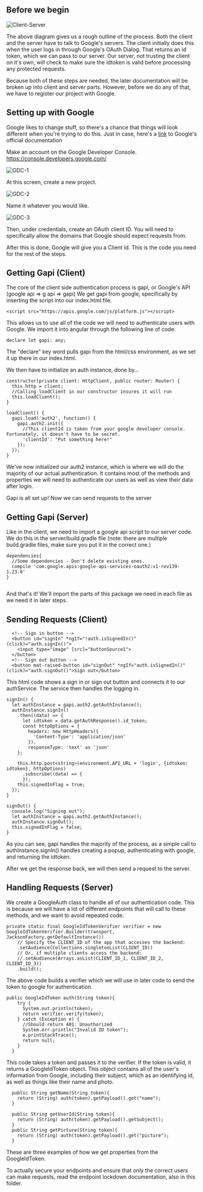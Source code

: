 ## Before we begin

![Client-Server](images/client-server.png)

The above diagram gives us a rough outline of the process.
Both the client and the server have to talk to Google's servers.
The client
initially does this when the user logs in through Google's OAuth Dialog. That returns an id token, which we can pass to our server.
Our server, not trusting the client on it's own, will check to make sure the idtoken is valid before processing any protected requests.

Because both of these steps are needed, the later documentation will be broken up into client and server parts. 
However, before we do any of that, we have to register our project with Google.
## Setting up with Google
Google likes to change stuff, so there's a chance that things will look different when you're trying to do this.
Just in case, here's a [link](https://developers.google.com/identity/protocols/OAuth2?hl=en_US) to Google's official documentation

Make an account on the Google Developer Console.
https://console.developers.google.com/

![GDC-1](images/gdc-1.png)

At this screen, create a new project.

![GDC-2](images/gdc-2.png)

Name it whatever you would like.

![GDC-3](images/gdc-3.png)

Then, under credentials, create an OAuth client ID. You will need to specifically allow the domains that Google should expect requests from.

After this is done, Google will give you a Client Id. This is the code you need for the rest of the steps.


## Getting Gapi (Client)
The core of the client side authentication process is gapi, or Google's API (google api => g api => gapi)
We get gapi from google, specifically by inserting the script into our index.html file. 

    <script src="https://apis.google.com/js/platform.js"></script>

This allows us to use all of the code we will need to authenticate users with Google. We import it into angular through the following line of code.

```{typescript}
declare let gapi: any;

```
The "declare" key word pulls gapi from the html/css environment, as we set it up there in our index.html.

We then have to initialize an auth instance, done by...

```{typescript}
constructor(private client: HttpClient, public router: Router) {
  this.http = client;
  //Calling loadClient in our constructor insures it will run
  this.loadClient();
}
  
loadClient() {
  gapi.load('auth2', function() {
    gapi.auth2.init({
      //This clientId is taken from your google developer console. Fortunately, it doesn't have to be secret.
      'clientId': "Put something here!"
    });
  });
}
```
We've now initialized our auth2 instance, which is where we will do the majority of our actual authentication.
It contains most of the methods and properties we will need to authenticate our users as well as view their data after login.

Gapi is all set up! Now we can send requests to the server

## Getting Gapi (Server)

Like in the client, we need to import a google api script to our server code. We do this in the server/build.gradle file (note: there are multiple build.gradle files, make sure you put it in the correct one.)

```
dependencies{
  //Some dependencies - Don't delete existing ones.
  compile 'com.google.apis:google-api-services-oauth2:v1-rev139-1.23.0'
}
  
```
And that's it! We'll import the parts of this package we need in each file as we need it in later steps.


## Sending Requests (Client)
      <!-- Sign in button -->
      <button id="signIn" *ngIf="!auth.isSignedIn()" (click)="auth.signIn()">
        <input type="image" [src]="buttonSource1">
      </button>
      <!-- Sign out button -->
      <button mat-raised-button id="signOut" *ngIf="auth.isSignedIn()" (click)="auth.signOut()">Sign out</button>
This html code shows a sign in or sign out button and connects it to our authService. The service then handles the logging in.

```{typescript}
signIn() {
  let authInstance = gapi.auth2.getAuthInstance();
  authInstance.signIn()
    .then((data) => {
      let idtoken = data.getAuthResponse().id_token;
      const httpOptions = {
        headers: new HttpHeaders({
          'Content-Type': 'application/json'
        }),
        responseType: 'text' as 'json'
    };

    this.http.post<string>(environment.API_URL + 'login', {idtoken: idtoken}, httpOptions)
      .subscribe((data) => {
      });
    this.signedInFlag = true;
  });
}

signOut() {
  console.log("Signing out");
  let authInstance = gapi.auth2.getAuthInstance();
  authInstance.signOut();
  this.signedInFlag = false;
}
```

As you can see, gapi handles the majority of the process, as a simple call to authInstance.signIn() handles creating a popup,
authenticating with google, and returning the idtoken. 

After we get the response back, we will then send a request to the server.

## Handling Requests (Server)

We create a GoogleAuth class to handle all of our authentication code. This is because we will have a lot of different endpoints that
will call to these methods, and we want to avoid repeated code.

```{java}
private static final GoogleIdTokenVerifier verifier = new GoogleIdTokenVerifier.Builder(transport, JacksonFactory.getDefaultInstance())
    // Specify the CLIENT_ID of the app that accesses the backend:
    .setAudience(Collections.singletonList(CLIENT_ID))
    // Or, if multiple clients access the backend:
    //.setAudience(Arrays.asList(CLIENT_ID_1, CLIENT_ID_2, CLIENT_ID_3))
    .build();
```
The above code builds a verifier which we will use in later code to send the token to google for authentication.

```{java}
public GoogleIdToken auth(String token){
    try {
      System.out.println(token);
      return verifier.verify(token);
    } catch (Exception e) {
      //Should return 401: Unauthorized
      System.err.println("Invalid ID token");
      e.printStackTrace();
      return null;
    }
  }
```

This code takes a token and passes it to the verifier. If the token is valid, it returns a GoogleIdToken object. This object contains
all of the user's information from Google, including their subject, which as an identifying id, as well as things like their name and photo.

```{java}
  public String getName(String token){
    return (String) auth(token).getPayload().get("name");
  }

  public String getUserId(String token){
    return (String) auth(token).getPayload().getSubject();
  }
  public String getPicture(String token){
    return (String) auth(token).getPayload().get("picture");
  }
```

These are three examples of how we get properties from the GoogleIdToken.


To actually secure your endpoints and ensure that only the correct users can make requests, read the endpoint lockdown documentation, also in this folder.
